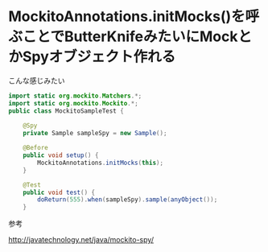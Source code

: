 # MockitoAnnotations.initMocks()を呼ぶことでButterKnifeみたいにMockとかSpyオブジェクト作れる

こんな感じみたい

```java
import static org.mockito.Matchers.*;
import static org.mockito.Mockito.*;
public class MockitoSampleTest {
 
    @Spy
    private Sample sampleSpy = new Sample();

    @Before
    public void setup() {
        MockitoAnnotations.initMocks(this);
    }

    @Test
    public void test() {
        doReturn(555).when(sampleSpy).sample(anyObject());
    }

```

参考  

http://javatechnology.net/java/mockito-spy/

